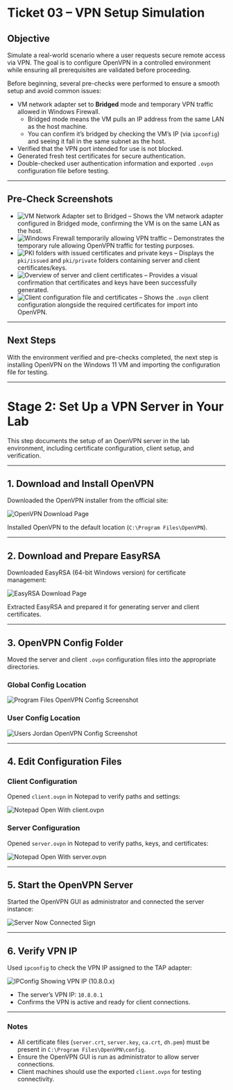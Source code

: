 # Ticket 03 – VPN Setup Simulation

## Objective

Simulate a real-world scenario where a user requests secure remote access via VPN. The goal is to configure OpenVPN in a controlled environment while ensuring all prerequisites are validated before proceeding.

Before beginning, several pre-checks were performed to ensure a smooth setup and avoid common issues:

- VM network adapter set to **Bridged** mode and temporary VPN traffic allowed in Windows Firewall.  
  - Bridged mode means the VM pulls an IP address from the same LAN as the host machine.  
  - You can confirm it’s bridged by checking the VM’s IP (via `ipconfig`) and seeing it fall in the same subnet as the host.  
- Verified that the VPN port intended for use is not blocked.  
- Generated fresh test certificates for secure authentication.  
- Double-checked user authentication information and exported `.ovpn` configuration file before testing.  

---

## Pre-Check Screenshots

- ![VM Network Adapter set to Bridged](../images/vm-network-adapter.png) – Shows the VM network adapter configured in Bridged mode, confirming the VM is on the same LAN as the host.  
- ![Windows Firewall temporarily allowing VPN traffic](../images/firewall-vpn-rule.png) – Demonstrates the temporary rule allowing OpenVPN traffic for testing purposes.  
- ![PKI folders with issued certificates and private keys](../images/pki-issued-and-private-folders.png) – Displays the `pki/issued` and `pki/private` folders containing server and client certificates/keys.  
- ![Overview of server and client certificates](../images/openvpn-certificates-and-keys.png) – Provides a visual confirmation that certificates and keys have been successfully generated.  
- ![Client configuration file and certificates](../images/openvpn-config-checked.png) – Shows the `.ovpn` client configuration alongside the required certificates for import into OpenVPN.  

---

## Next Steps

With the environment verified and pre-checks completed, the next step is installing OpenVPN on the Windows 11 VM and importing the configuration file for testing.

---

# Stage 2: Set Up a VPN Server in Your Lab

This step documents the setup of an OpenVPN server in the lab environment, including certificate configuration, client setup, and verification.

---

## 1. Download and Install OpenVPN

Downloaded the OpenVPN installer from the official site:

![OpenVPN Download Page](../images/openvpn.download-page.png)

Installed OpenVPN to the default location (`C:\Program Files\OpenVPN`).

---

## 2. Download and Prepare EasyRSA

Downloaded EasyRSA (64-bit Windows version) for certificate management:

![EasyRSA Download Page](../images/esayrsawin64zip.downloadpage.png)

Extracted EasyRSA and prepared it for generating server and client certificates.

---

## 3. OpenVPN Config Folder

Moved the server and client `.ovpn` configuration files into the appropriate directories.

### Global Config Location

![Program Files OpenVPN Config Screenshot](../images/ProgramFiles.OpenVPN.config.-screenshot)

### User Config Location

![Users Jordan OpenVPN Config Screenshot](../images/Users.Jordan.OpenVPN.config.png)

---

## 4. Edit Configuration Files

### Client Configuration

Opened `client.ovpn` in Notepad to verify paths and settings:

![Notepad Open With client.ovpn](../images/Notepad-open-with-client.ovpn.png)

### Server Configuration

Opened `server.ovpn` in Notepad to verify paths, keys, and certificates:

![Notepad Open With server.ovpn](../images/Notepad-open-with-server.ovpn.png)

---

## 5. Start the OpenVPN Server

Started the OpenVPN GUI as administrator and connected the server instance:

![Server Now Connected Sign](../images/server-now-connected-sign.png)

---

## 6. Verify VPN IP

Used `ipconfig` to check the VPN IP assigned to the TAP adapter:

![IPConfig Showing VPN IP (10.8.0.x)](../images/ipconfig-showing-VPNIP-(10.8.0.x).png)

- The server’s VPN IP: `10.8.0.1`
- Confirms the VPN is active and ready for client connections.

---

### Notes

- All certificate files (`server.crt`, `server.key`, `ca.crt`, `dh.pem`) must be present in `C:\Program Files\OpenVPN\config`.
- Ensure the OpenVPN GUI is run as administrator to allow server connections.
- Client machines should use the exported `client.ovpn` for testing connectivity.

